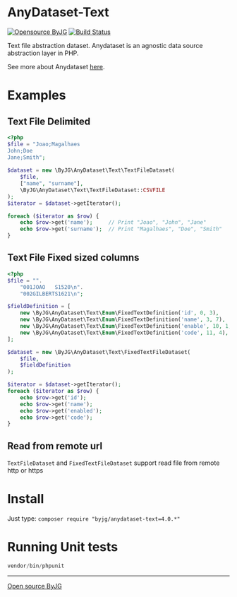 # AnyDataset-Text

[![Opensource ByJG](https://img.shields.io/badge/opensource-byjg.com-brightgreen.svg)](http://opensource.byjg.com)
[![Build Status](https://travis-ci.org/byjg/anydataset-text.svg?branch=master)](https://travis-ci.org/byjg/anydataset-text)


Text file abstraction dataset. Anydataset is an agnostic data source abstraction layer in PHP. 

See more about Anydataset [here](https://opensource.byjg.com/anydataset).

# Examples

## Text File Delimited

```php
<?php
$file = "Joao;Magalhaes
John;Doe
Jane;Smith";
    
$dataset = new \ByJG\AnyDataset\Text\TextFileDataset(
    $file,
    ["name", "surname"],
    \ByJG\AnyDataset\Text\TextFileDataset::CSVFILE
);
$iterator = $dataset->getIterator();

foreach ($iterator as $row) {
    echo $row->get('name');     // Print "Joao", "John", "Jane"
    echo $row->get('surname');  // Print "Magalhaes", "Doe", "Smith"
}
```

## Text File Fixed sized columns

```php
<?php
$file = "".
    "001JOAO   S1520\n".
    "002GILBERTS1621\n";

$fieldDefinition = [
    new \ByJG\AnyDataset\Text\Enum\FixedTextDefinition('id', 0, 3),
    new \ByJG\AnyDataset\Text\Enum\FixedTextDefinition('name', 3, 7),
    new \ByJG\AnyDataset\Text\Enum\FixedTextDefinition('enable', 10, 1, 'S|N'), // Required value --> S or N
    new \ByJG\AnyDataset\Text\Enum\FixedTextDefinition('code', 11, 4),
];

$dataset = new \ByJG\AnyDataset\Text\FixedTextFileDataset(
    $file,
    $fieldDefinition
);

$iterator = $dataset->getIterator();
foreach ($iterator as $row) {
    echo $row->get('id');
    echo $row->get('name');
    echo $row->get('enabled');
    echo $row->get('code');
}
```

## Read from remote url

`TextFileDataset` and `FixedTextFileDataset` support read file from remote http or https

# Install

Just type: `composer require "byjg/anydataset-text=4.0.*"`

# Running Unit tests

```php
vendor/bin/phpunit
```

----
[Open source ByJG](http://opensource.byjg.com)
